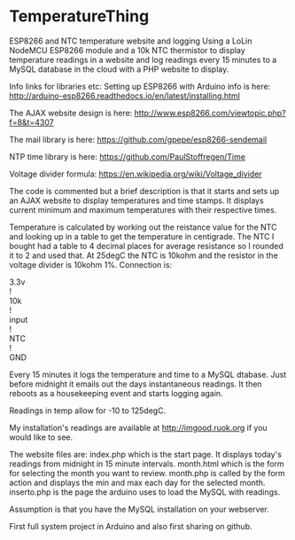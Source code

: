 # TemperatureThing
ESP8266 and NTC temperature website and logging
Using a LoLin NodeMCU ESP8266 module and a 10k NTC thermistor to display temperature readings in a website and log readings every 15 minutes to a MySQL database in the cloud with a PHP website to display.

Info links for libraries etc:
Setting up ESP8266 with Arduino info is here: http://arduino-esp8266.readthedocs.io/en/latest/installing.html

The AJAX website design is here: http://www.esp8266.com/viewtopic.php?f=8&t=4307

The mail library is here: https://github.com/gpepe/esp8266-sendemail

NTP time library is here: https://github.com/PaulStoffregen/Time

Voltage divider formula: https://en.wikipedia.org/wiki/Voltage_divider

The code is commented but a brief description is that it starts and sets up an AJAX website to display temperatures and time stamps. It displays current minimum and maximum temperatures with their respective times.

Temperature is calculated by working out the reistance value for the NTC and looking up in a table to get the temperature in centigrade. The NTC I bought had a table to 4 decimal places for average resistance so I rounded it to 2 and used that.
At 25degC the NTC is 10kohm and the resistor in the voltage divider is 10kohm 1%. 
Connection is:

3.3v<br>
   !<br>
10k<br>
   !<br>
input<br>
   !<br>
NTC<br>
   !<br>
GND
              
Every 15 minutes it logs the temperature and time to a MySQL dtabase.
Just before midnight it emails out the days instantaneous readings.
It then reboots as a housekeeping event and starts logging again.

Readings in temp allow for -10 to 125degC. 

My installation's readings are available at http://imgood.ruok.org if you would like to see.

The website files are:
index.php which is the start page. It displays today's readings from midnight in 15 minute intervals.
month.html which is the form for selecting the month you want to review.
month.php is called by the form action and displays the min and max each day for the selected month.
inserto.php is the page the arduino uses to load the MySQL with readings.

Assumption is that you have the MySQL installation on your webserver.

First full system project in Arduino and also first sharing on github.
